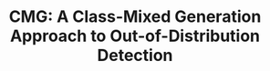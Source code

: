 ---
layout: default
title: 'CMG: A Class-Mixed Generation Approach to Out-of-Distribution Detection'
authors: Mengyu Wang*, <strong>Yijia Shao*</strong>, Haowei Lin, Wenpeng Hu, Bing Liu
publication: In ECML-PKDD 2022.
year: 2022.3
pdf: https://www.cs.uic.edu/~liub/publications/ECML-2022-OOD-detection.pdf
code: https://github.com/shaoyijia/CMG
---